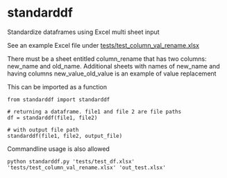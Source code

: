 # standarddf
Standardize dataframes using Excel multi sheet input

See an example Excel file under [tests/test_column_val_rename.xlsx](tests/test_column_val_rename.xlsx)

There must be a sheet entitled column_rename that has two columns: new_name and old_name.
Additional sheets with names of new_name and having columns new_value_old_value is an example of value 
replacement

This can be imported as a function

```
from standarddf import standarddf

# returning a dataframe. file1 and file 2 are file paths
df = standarddf(file1, file2)

# with output file path
standarddf(file1, file2, output_file)
```

Commandline usage is also allowed

```
python standarddf.py 'tests/test_df.xlsx' 'tests/test_column_val_rename.xlsx' 'out_test.xlsx'

```